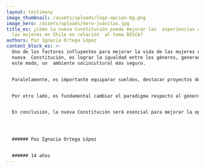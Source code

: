 ```yaml
---
layout: testimony
image_thumbnail: /assets/uploads/logo-opcion-bg.png
image_hero: /assets/uploads/hero-juanitas.jpg
title_es: ¿Cómo la nueva Constitución puede mejorar las  experiencias de vida de
  las mujeres en Chile en relación  al tema DESCA?
authors: Paz Ignacia Ortega López
content_block_es: >-
  Uno de los factores influyentes para mejorar la vida de las mujeres en una
  nueva  Constitución, es lograr la igualdad entre los géneros, generando de
  este modo, un  ambiente sociocultural más seguro.  


  Paralelamente, es importante equiparar sueldos, destacar proyectos de grandes  mujeres y restaurar una educación no sexista y feminista, para así garantizar a las  futuras generaciones femeninas una vida con seguridad, igualdad y equidad en todo  contexto. 


  Por otro lado, es fundamental cambiar el paradigma respecto al género femenino, queriendo decir que este no esté ligado constantemente a roles domésticos, debido  a que mujeres se han sentido forzadas en el momento de optar por ciertas  decisiones que, en muchos casos, son contra de su voluntad.  


  En conclusión, la nueva Constitución será esencial para mejorar la oportunidad de  vida de las mujeres en Chile, en el ámbito social, cultural y ambiental.




  ###### Paz Ignacia Ortega López 


  ###### 14 años
---
```

